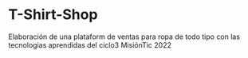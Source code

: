 # T-Shirt-Shop
Elaboración de una plataform de ventas para ropa de todo tipo con las tecnologias aprendidas del ciclo3 MisiónTic 2022
